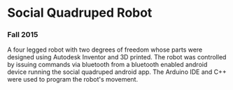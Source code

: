 
# Social Quadruped Robot
### Fall 2015

A four legged robot with two degrees of freedom whose parts were designed using Autodesk Inventor and 3D printed. The robot was controlled by issuing commands via bluetooth from a bluetooth enabled android device running the social quadruped android app. The Arduino IDE and C++ were used to program the robot's movement.

